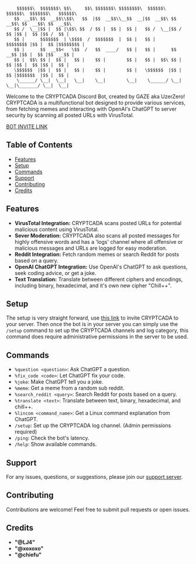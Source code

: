 ```vbs
    $$$$$$\  $$$$$$$\ $$\     $$\ $$$$$$$\ $$$$$$$$\  $$$$$$\   $$$$$$\  $$$$$$$\   $$$$$$\
   $$  __$$\ $$  __$$\\$$\   $$  |$$  __$$\\__$$  __|$$  __$$\ $$  __$$\ $$  __$$\ $$  __$$\
   $$ /  \__|$$ |  $$ |\$$\ $$  / $$ |  $$ |  $$ |   $$ /  \__|$$ /  $$ |$$ |  $$ |$$ /  $$ |
   $$ |      $$$$$$$  | \$$$$  /  $$$$$$$  |  $$ |   $$ |      $$$$$$$$ |$$ |  $$ |$$$$$$$$ |
   $$ |      $$  __$$<   \$$  /   $$  ____/   $$ |   $$ |      $$  __$$ |$$ |  $$ |$$  __$$ |
   $$ |  $$\ $$ |  $$ |   $$ |    $$ |        $$ |   $$ |  $$\ $$ |  $$ |$$ |  $$ |$$ |  $$ |
   \$$$$$$  |$$ |  $$ |   $$ |    $$ |        $$ |   \$$$$$$  |$$ |  $$ |$$$$$$$  |$$ |  $$ |
    \______/ \__|  \__|   \__|    \__|        \__|    \______/ \__|  \__|\_______/ \__|  \__|

```

Welcome to the CRYPTCADA Discord Bot, created by GAZE aka UzerZero! CRYPTCADA is a multifunctional bot designed to provide various services, from fetching memes and interacting with OpenAI's ChatGPT to server security by scanning all posted URLs with VirusTotal.

[BOT INVITE LINK](https://discord.com/api/oauth2/authorize?client_id=1158761436001091595&permissions=8&scope=bot+applications.commands)

## Table of Contents

- [Features](#features)
- [Setup](#setup)
- [Commands](#commands)
- [Support](#support)
- [Contributing](#contributing)
- [Credits](#credits)

## Features

- **VirusTotal Integration:** CRYPTCADA scans posted URLs for potential malicious content using VirusTotal.
- **Sever Moderation:** CRYPTCADA also scans all posted messages for highly offensive words and has a 'logs' channel where all offensive or malicious messages and URLs are logged for easy moderation.
- **Reddit Integration:** Fetch random memes or search Reddit for posts based on a query.
- **OpenAI ChatGPT Integration:** Use OpenAI's ChatGPT to ask questions, seek coding advice, or get a joke.
- **Text Translation:** Translate between different ciphers and encodings, including binary, hexadecimal, and it's own new cipher "Chill++".

## Setup

The setup is very straight forward, use [this link](https://discord.com/api/oauth2/authorize?client_id=1158761436001091595&permissions=8&scope=bot+applications.commands) to invite CRYPTCADA to your server.
Then once the bot is in your server you can simply use the `/setup` command to set up the CRYPTCADA channels and log category, this command does require administrative permissions in the server to be used.

## Commands

- `%question <question>`: Ask ChatGPT a question.
- `%fix_code <code>`: Let ChatGPT fix your code.
- `%joke`: Make ChatGPT tell you a joke.
- `%meme`: Get a meme from a random sub reddit.
- `%search_reddit <query>`: Search Reddit for posts based on a query.
- `%translate <text>`: Translate between text, binary, hexadecimal, and chill++.
- `%lincom <command_name>`: Get a Linux command explanation from ChatGPT.
- `/setup`: Set up the CRYPTCADA log channel. (Admin permissions required)
- `/ping`: Check the bot's latency.
- `/help`: Show available commands.

## Support

For any issues, questions, or suggestions, please join our [support server](https://discord.gg/ZPy7Ddxad8).

## Contributing

Contributions are welcome! Feel free to submit pull requests or open issues.

## Credits

- **"@LJ4"**
- **"@xoxoxo"**
- **"@chiefu"**
